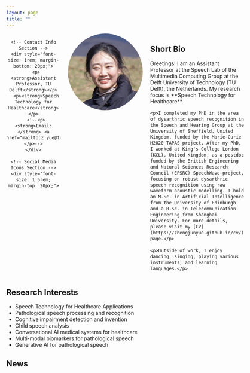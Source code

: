 ```yaml
---
layout: page
title: ""
---
```


<div style="display: flex; justify-content: space-between; align-items: flex-start; margin-bottom: 20px;">
  <!-- Right Side (Photo, Contact Info, and Social Links) -->
  <div style="text-align: center; flex: 0 0 250px;">
    <!-- Photo Section -->
    <img src="/files/Yue_Zhengjun.jpg" alt="Zhengjun" style="width: 100%; max-width: 200px; border-radius: 50%; margin-bottom: 20px; float: right; margin-left: 20px;">
    
    <!-- Contact Info Section -->
    <div style="font-size: 1rem; margin-bottom: 20px;">
      <p><strong>Assistant Professor, TU Delft</strong></p>
      <p><strong>Speech Technology for Healthcare</strong></p>
      <!--<p><strong>Email:</strong> <a href="mailto:z.yue@tudelft.nl">z.yue@tudelft.nl</a></p>-->
    </div>
    
    <!-- Social Media Icons Section -->
    <div style="font-size: 1.5rem; margin-top: 20px;">
  <!-- Social Media Icons -->
  <a href="mailto:z.yue@tudelft.nl" style="margin: 0 10px;" title="Email">
    <i class="fas fa-envelope"></i> <!-- Email icon -->
  </a>
  
  <a href="https://scholar.google.com/citations?hl=en&user=5_TTTUMAAAAJ" target="_blank" style="margin: 0 10px;" title="Google Scholar">
    <i class="fab fa-google"></i> <!-- Google Scholar icon -->
  </a>
  
  <a href="https://www.researchgate.net/profile/Zhengjun-Yue" target="_blank" style="margin: 0 10px;" title="ResearchGate">
    <i class="fab fa-researchgate"></i> <!-- ResearchGate icon -->
  </a>
  
  <a href="https://www.linkedin.com/in/zhengjun-yue/" target="_blank" style="margin: 0 10px;" title="LinkedIn">
    <i class="fab fa-linkedin"></i> <!-- LinkedIn icon -->
  </a>
  
  <a href="https://github.com/zhengjunyue" target="_blank" style="margin: 0 10px;" title="GitHub">
    <i class="fab fa-github"></i> <!-- GitHub icon -->
  </a>
  
  <a href="https://twitter.com/ZhengjunYue" target="_blank" style="margin: 0 10px;" title="Twitter">
    <i class="fab fa-twitter"></i> <!-- Twitter icon -->
  </a>
  
  <a href="https://orcid.org/my-orcid?orcid=0000-0002-1101-549X" target="_blank" style="margin: 0 10px;" title="ORCiD">
    <i class="fab fa-orcid"></i> <!-- ORCiD icon -->
  </a>
  
  <a href="https://www.facebook.com/profile.php?id=100021335133289" target="_blank" style="margin: 0 10px;" title="Facebook">
    <i class="fab fa-facebook"></i> <!-- Facebook icon -->
  </a>
  
  <a href="https://www.youtube.com/@ZhengjunYue/playlists" target="_blank" style="margin: 0 10px;" title="YouTube">
    <i class="fab fa-youtube"></i> <!-- YouTube icon -->
  </a>
</div>

  <!-- Left Side (Text) -->
  <div style="flex: 1; padding-left: 20px;">
    <h2>Short Bio</h2>
    <p>Greetings! I am an Assistant Professor at the Speech Lab of the Multimedia Computing Group at the Delft University of Technology (TU Delft), the Netherlands. My research focus is **Speech Technology for Healthcare**.</p>
    
    <p>I completed my PhD in the area of dysarthric speech recognition in the Speech and Hearing Group at the University of Sheffield, United Kingdom, funded by the Marie-Curie H2020 TAPAS project. After my PhD, I worked at King's College London (KCL), United Kingdom, as a postdoc funded by the British Engineering and Natural Sciences Research Council (EPSRC) SpeechWave project, focusing on robust dysarthric speech recognition using raw waveform acoustic modelling. I hold an M.Sc. in Artificial Intelligence from the University of Edinburgh and a B.Sc. in Telecommunication Engineering from Shanghai University. For more details, please visit my [CV](https://zhengjunyue.github.io/cv/) page.</p>
    
    <p>Outside of work, I enjoy dancing, singing, playing various instruments, and learning languages.</p>
  </div>
</div>

## Research Interests ##
* Speech Technology for Healthcare Applications
* Pathological speech processing and recognition
* Cognitive impairment detection and invention
* Child speech analysis
* Conversational AI medical systems for healthcare
* Multi-modal biomarkers for pathological speech
* Generative AI for pathological speech

## News ##
